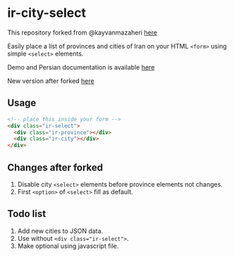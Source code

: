 # ir-city-select

This repository forked from @kayvanmazaheri [here](https://kayvanmazaheri.github.io/ir-city-select/)

Easily place a list of provinces and cities of Iran on your HTML `<form>` using simple `<select>` elements.

Demo and Persian documentation is available [here](https://kayvanmazaheri.github.io/ir-city-select/)

New version after forked [here](https://ahmdrz.github.io/ir-city-select/)

## Usage
```html
<!-- place this inside your form -->
<div class="ir-select">
  <div class="ir-province"></div>
  <div class="ir-city"></div>
</div>
```

## Changes after forked

1. Disable city `<select>` elements before province elements not changes. 
2. First `<option>` of `<select>` fill as default.

## Todo list

1. Add new cities to JSON data.
2. Use without `<div class="ir-select">`.
3. Make optional using javascript file.
